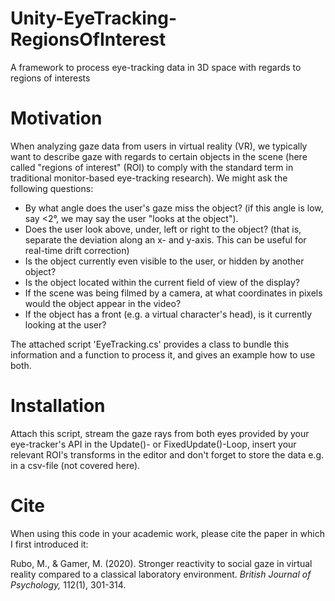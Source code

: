 # Unity-EyeTracking-RegionsOfInterest
A framework to process eye-tracking data in 3D space with regards to regions of interests

# Motivation
When analyzing gaze data from users in virtual reality (VR), we typically want to describe gaze with regards to certain objects 
in the scene (here called "regions of interest" (ROI) to comply with the standard term in traditional monitor-based eye-tracking
research). We might ask the following questions:
* By what angle does the user's gaze miss the object? (if this angle is low, say <2°, we may say the user "looks at the object"). 
* Does the user look above, under, left or right to the object? (that is, separate the deviation along an x- and y-axis. This
can be useful for real-time drift correction)
* Is the object currently even visible to the user, or hidden by another object?
* Is the object located within the current field of view of the display?
* If the scene was being filmed by a camera, at what coordinates in pixels would the object appear in the video?
* If the object has a front (e.g. a virtual character's head), is it currently looking at the user?

The attached script 'EyeTracking.cs' provides a class to bundle this information and a function to process it, and gives an example how to use both. 

# Installation
Attach this script, stream the gaze rays from both eyes provided by your eye-tracker's API in the Update()- or FixedUpdate()-Loop, insert your 
relevant ROI's transforms in the editor and don't forget to store the data e.g. in a csv-file (not covered here). 

# Cite
When using this code in your academic work, please cite the paper in which I first introduced it:

Rubo, M., & Gamer, M. (2020). Stronger reactivity to social gaze in virtual reality compared to a classical laboratory environment. *British Journal of Psychology,* 112(1), 301-314.
